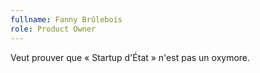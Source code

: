 ```yaml
---
fullname: Fanny Brûlebois
role: Product Owner
---
```


Veut prouver que « Startup d'État » n'est pas un oxymore.
